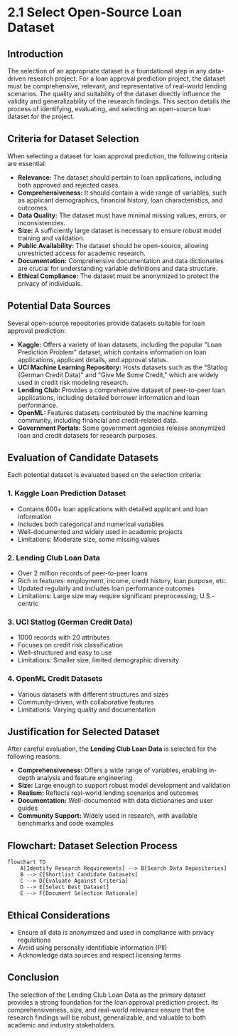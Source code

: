 # 2.1 Select Open-Source Loan Dataset

## Introduction

The selection of an appropriate dataset is a foundational step in any data-driven research project. For a loan approval prediction project, the dataset must be comprehensive, relevant, and representative of real-world lending scenarios. The quality and suitability of the dataset directly influence the validity and generalizability of the research findings. This section details the process of identifying, evaluating, and selecting an open-source loan dataset for the project.

## Criteria for Dataset Selection

When selecting a dataset for loan approval prediction, the following criteria are essential:

- **Relevance:** The dataset should pertain to loan applications, including both approved and rejected cases.
- **Comprehensiveness:** It should contain a wide range of variables, such as applicant demographics, financial history, loan characteristics, and outcomes.
- **Data Quality:** The dataset must have minimal missing values, errors, or inconsistencies.
- **Size:** A sufficiently large dataset is necessary to ensure robust model training and validation.
- **Public Availability:** The dataset should be open-source, allowing unrestricted access for academic research.
- **Documentation:** Comprehensive documentation and data dictionaries are crucial for understanding variable definitions and data structure.
- **Ethical Compliance:** The dataset must be anonymized to protect the privacy of individuals.

## Potential Data Sources

Several open-source repositories provide datasets suitable for loan approval prediction:

- **Kaggle:** Offers a variety of loan datasets, including the popular "Loan Prediction Problem" dataset, which contains information on loan applications, applicant details, and approval status.
- **UCI Machine Learning Repository:** Hosts datasets such as the "Statlog (German Credit Data)" and "Give Me Some Credit," which are widely used in credit risk modeling research.
- **Lending Club:** Provides a comprehensive dataset of peer-to-peer loan applications, including detailed borrower information and loan performance.
- **OpenML:** Features datasets contributed by the machine learning community, including financial and credit-related data.
- **Government Portals:** Some government agencies release anonymized loan and credit datasets for research purposes.

## Evaluation of Candidate Datasets

Each potential dataset is evaluated based on the selection criteria:

### 1. Kaggle Loan Prediction Dataset
- Contains 600+ loan applications with detailed applicant and loan information
- Includes both categorical and numerical variables
- Well-documented and widely used in academic projects
- Limitations: Moderate size, some missing values

### 2. Lending Club Loan Data
- Over 2 million records of peer-to-peer loans
- Rich in features: employment, income, credit history, loan purpose, etc.
- Updated regularly and includes loan performance outcomes
- Limitations: Large size may require significant preprocessing; U.S.-centric

### 3. UCI Statlog (German Credit Data)
- 1000 records with 20 attributes
- Focuses on credit risk classification
- Well-structured and easy to use
- Limitations: Smaller size, limited demographic diversity

### 4. OpenML Credit Datasets
- Various datasets with different structures and sizes
- Community-driven, with collaborative features
- Limitations: Varying quality and documentation

## Justification for Selected Dataset

After careful evaluation, the **Lending Club Loan Data** is selected for the following reasons:

- **Comprehensiveness:** Offers a wide range of variables, enabling in-depth analysis and feature engineering
- **Size:** Large enough to support robust model development and validation
- **Realism:** Reflects real-world lending scenarios and outcomes
- **Documentation:** Well-documented with data dictionaries and user guides
- **Community Support:** Widely used in research, with available benchmarks and code examples

## Flowchart: Dataset Selection Process

```mermaid
flowchart TD
    A[Identify Research Requirements] --> B[Search Data Repositories]
    B --> C[Shortlist Candidate Datasets]
    C --> D[Evaluate Against Criteria]
    D --> E[Select Best Dataset]
    E --> F[Document Selection Rationale]
```

## Ethical Considerations

- Ensure all data is anonymized and used in compliance with privacy regulations
- Avoid using personally identifiable information (PII)
- Acknowledge data sources and respect licensing terms

## Conclusion

The selection of the Lending Club Loan Data as the primary dataset provides a strong foundation for the loan approval prediction project. Its comprehensiveness, size, and real-world relevance ensure that the research findings will be robust, generalizable, and valuable to both academic and industry stakeholders.
